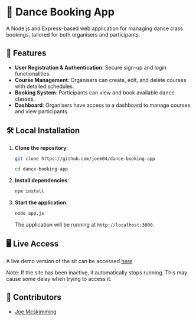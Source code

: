 # 🕺 Dance Booking App

A Node.js and Express-based web application for managing dance class bookings, tailored for both organisers and participants.

## 🚀 Features

- **User Registration & Authentication**: Secure sign-up and login functionalities.
- **Course Management**: Organisers can create, edit, and delete courses with detailed schedules.
- **Booking System**: Participants can view and book available dance classes.
- **Dashboard**: Organisers have access to a dashboard to manage courses and view participants.

## 🛠️ Local Installation

1. **Clone the repository**:
   ```bash
   git clone https://github.com/joem04/dance-booking-app

   cd dance-booking-app
   ```

2. **Install dependencies**:
   ```bash
   npm install
   ```

3. **Start the application**:
   ```bash
   node app.js
   ```

   The application will be running at `http://localhost:3000`.

## 🖥️ Live Access

A live demo version of the sit can be accessed [here](https://dance-booking-app-d9e4.onrender.com)

Note: If the site has been inactive, it automatically stops running. This may cause some delay when trying to access it.


## 👥 Contributors

- [Joe Mcskimming](https://github.com/joem04)
